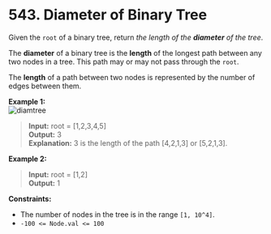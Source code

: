 # 543. Diameter of Binary Tree

Given the `root` of a binary tree, return _the length of the **diameter** of the tree_.

The **diameter** of a binary tree is the **length** of the longest path between any two nodes in a tree. This path may or may not pass through the `root`.

The **length** of a path between two nodes is represented by the number of edges between them.

**Example 1:**  
![diamtree](https://assets.leetcode.com/uploads/2021/03/06/diamtree.jpg)
> **Input:** root = [1,2,3,4,5]  
> **Output:** 3  
> **Explanation:** 3 is the length of the path [4,2,1,3] or [5,2,1,3].

**Example 2:**
> **Input:** root = [1,2]  
> **Output:** 1

**Constraints:**
* The number of nodes in the tree is in the range `[1, 10^4]`.
* `-100 <= Node.val <= 100`